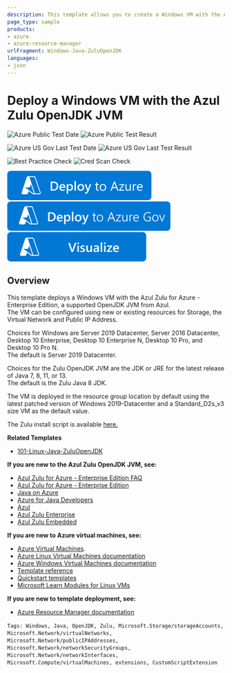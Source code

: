 ```yaml
---
description: This template allows you to create a Windows VM with the Azul Zulu OpenJDK JVM
page_type: sample
products:
- azure
- azure-resource-manager
urlFragment: Windows-Java-ZuluOpenJDK
languages:
- json
---
```

# Deploy a Windows VM with the Azul Zulu OpenJDK JVM

![Azure Public Test Date](https://azurequickstartsservice.blob.core.windows.net/badges/application-workloads/zulu/Windows-Java-ZuluOpenJDK/PublicLastTestDate.svg)
![Azure Public Test Result](https://azurequickstartsservice.blob.core.windows.net/badges/application-workloads/zulu/Windows-Java-ZuluOpenJDK/PublicDeployment.svg)

![Azure US Gov Last Test Date](https://azurequickstartsservice.blob.core.windows.net/badges/application-workloads/zulu/Windows-Java-ZuluOpenJDK/FairfaxLastTestDate.svg)
![Azure US Gov Last Test Result](https://azurequickstartsservice.blob.core.windows.net/badges/application-workloads/zulu/Windows-Java-ZuluOpenJDK/FairfaxDeployment.svg)

![Best Practice Check](https://azurequickstartsservice.blob.core.windows.net/badges/application-workloads/zulu/Windows-Java-ZuluOpenJDK/BestPracticeResult.svg)
![Cred Scan Check](https://azurequickstartsservice.blob.core.windows.net/badges/application-workloads/zulu/Windows-Java-ZuluOpenJDK/CredScanResult.svg)

[![Deploy To Azure](https://raw.githubusercontent.com/Azure/azure-quickstart-templates/master/1-CONTRIBUTION-GUIDE/images/deploytoazure.svg?sanitize=true)](https://portal.azure.com/#create/Microsoft.Template/uri/https%3A%2F%2Fraw.githubusercontent.com%2FAzure%2Fazure-quickstart-templates%2Fmaster%2Fapplication-workloads%2Fzulu%2FWindows-Java-ZuluOpenJDK%2Fazuredeploy.json)
[![Deploy To Azure US Gov](https://raw.githubusercontent.com/Azure/azure-quickstart-templates/master/1-CONTRIBUTION-GUIDE/images/deploytoazuregov.svg?sanitize=true)](https://portal.azure.us/#create/Microsoft.Template/uri/https%3A%2F%2Fraw.githubusercontent.com%2FAzure%2Fazure-quickstart-templates%2Fmaster%2Fapplication-workloads%2Fzulu%2FWindows-Java-ZuluOpenJDK%2Fazuredeploy.json)
[![Visualize](https://raw.githubusercontent.com/Azure/azure-quickstart-templates/master/1-CONTRIBUTION-GUIDE/images/visualizebutton.svg?sanitize=true)](http://armviz.io/#/?load=https%3A%2F%2Fraw.githubusercontent.com%2FAzure%2Fazure-quickstart-templates%2Fmaster%2Fapplication-workloads%2Fzulu%2FWindows-Java-ZuluOpenJDK%2Fazuredeploy.json)

## Overview

This template deploys a Windows VM with the Azul Zulu for Azure - Enterprise Edition, a supported OpenJDK JVM from Azul.<br/>
The VM can be configured using new or existing resources for Storage, the Virtual Network and Public IP Address.<br/>

Choices for Windows are Server 2019 Datacenter, Server 2016 Datacenter, Desktop 10 Enterprise, Desktop 10 Enterprise N, Desktop 10 Pro, and Desktop 10 Pro N.<br/>
The default is Server 2019 Datacenter.

Choices for the Zulu OpenJDK JVM are the JDK or JRE for the latest release of Java 7, 8, 11, or 13.<br/>
The default is the Zulu Java 8 JDK.

The VM is deployed in the resource group location by default using the latest patched version of Windows 2019-Datacenter and a Standard_D2s_v3 size VM as the default value.

The Zulu install script is available [here.](zulu-install.ps1)

**Related Templates**
- [101-Linux-Java-ZuluOpenJDK](https://github.com/Azure/azure-quickstart-templates/tree/master/101-Linux-Java-ZuluOpenJDK)

**If you are new to the Azul Zulu OpenJDK JVM, see:**

- [Azul Zulu for Azure - Enterprise Edition FAQ](https://assets.azul.com/files/Zulu-for-Azure-FAQ.pdf)
- [Azul Zulu for Azure - Enterprise Edition](https://www.azul.com/downloads/azure-only/zulu/)
- [Java on Azure](https://azure.microsoft.com/develop/java/)
- [Azure for Java Developers](https://docs.microsoft.com/java/azure/?view=azure-java-stable)
- [Azul](https://www.azul.com/)
- [Azul Zulu Enterprise](https://www.azul.com/products/zulu-enterprise/)
- [Azul Zulu Embedded](https://www.azul.com/products/zulu-embedded/)

**If you are new to Azure virtual machines, see:**

- [Azure Virtual Machines](https://azure.microsoft.com/services/virtual-machines/).
- [Azure Linux Virtual Machines documentation](https://docs.microsoft.com/azure/virtual-machines/linux/)
- [Azure Windows Virtual Machines documentation](https://docs.microsoft.com/azure/virtual-machines/windows/)
- [Template reference](https://docs.microsoft.com/azure/templates/microsoft.compute/allversions)
- [Quickstart templates](https://azure.microsoft.com/resources/templates/?resourceType=Microsoft.Compute&pageNumber=1&sort=Popular)
- [Microsoft Learn Modules for Linux VMs](https://docs.microsoft.com/learn/browse/?term=linux%20Virtual%20Machine)

**If you are new to template deployment, see:**

- [Azure Resource Manager documentation](https://docs.microsoft.com/azure/azure-resource-manager/)

`Tags: Windows, Java, OpenJDK, Zulu, Microsoft.Storage/storageAccounts, Microsoft.Network/virtualNetworks, Microsoft.Network/publicIPAddresses, Microsoft.Network/networkSecurityGroups, Microsoft.Network/networkInterfaces, Microsoft.Compute/virtualMachines, extensions, CustomScriptExtension`

